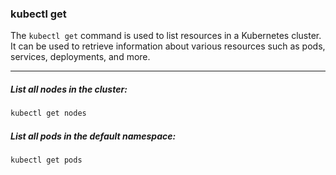 ### kubectl get
The `kubectl get` command is used to list resources in a Kubernetes cluster. It can be used to retrieve information about various resources such as pods, services, deployments, and more.

---

##### List all nodes in the cluster:
```bash
kubectl get nodes
```

##### List all pods in the default namespace:
```bash
kubectl get pods
```

